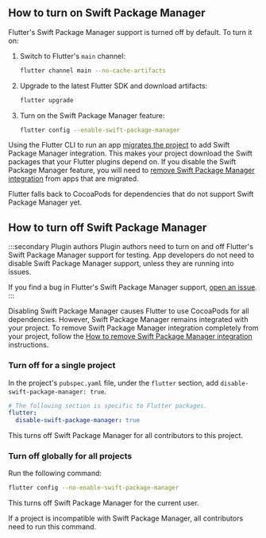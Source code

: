 ## How to turn on Swift Package Manager

Flutter's Swift Package Manager support is turned off by default.
To turn it on:

1. Switch to Flutter's `main` channel:

   ```sh
   flutter channel main --no-cache-artifacts
   ```

1. Upgrade to the latest Flutter SDK and download artifacts:

   ```sh
   flutter upgrade
   ```

1. Turn on the Swift Package Manager feature:

   ```sh
   flutter config --enable-swift-package-manager
   ```

Using the Flutter CLI to run an app [migrates the project][addSPM] to add
Swift Package Manager integration.
This makes your project download the Swift packages that
your Flutter plugins depend on.
If you disable the Swift Package Manager feature,
you will need to [remove Swift Package Manager integration][removeSPM] from apps
that are migrated.

Flutter falls back to CocoaPods for dependencies that do not support Swift
Package Manager yet.

## How to turn off Swift Package Manager

:::secondary Plugin authors
Plugin authors need to turn on and off Flutter's Swift Package Manager
support for testing.
App developers do not need to disable Swift Package Manager support,
unless they are running into issues.

If you find a bug in Flutter's Swift Package Manager support,
[open an issue][].
:::

Disabling Swift Package Manager causes Flutter to use CocoaPods for all
dependencies.
However, Swift Package Manager remains integrated with your project.
To remove Swift Package Manager integration completely from your project,
follow the [How to remove Swift Package Manager integration][removeSPM]
instructions.

### Turn off for a single project

In the project's `pubspec.yaml` file, under the `flutter` section,
add `disable-swift-package-manager: true`.

```yaml title="pubspec.yaml"
# The following section is specific to Flutter packages.
flutter:
  disable-swift-package-manager: true
```

This turns off Swift Package Manager for all contributors to this project.

### Turn off globally for all projects

Run the following command:

```sh
flutter config --no-enable-swift-package-manager
```

This turns off Swift Package Manager for the current user.

If a project is incompatible with Swift Package Manager, all contributors
need to run this command. 

[addSPM]: /packages-and-plugins/swift-package-manager/for-app-developers/#how-to-add-swift-package-manager-integration
[removeSPM]: /packages-and-plugins/swift-package-manager/for-app-developers#how-to-remove-swift-package-manager-integration
[open an issue]: {{site.github}}/flutter/flutter/issues/new?template=2_bug.yml
